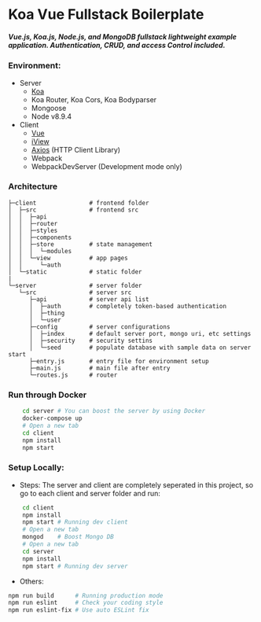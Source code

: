 # Koa Vue Fullstack Boilerplate
##### Vue.js, Koa.js, Node.js, and MongoDB fullstack lightweight example application. Authentication, CRUD, and access Control included.


### Environment:
- Server
    - [Koa](http://koajs.com/)
    - Koa Router, Koa Cors, Koa Bodyparser
    - Mongoose
    - Node v8.9.4
- Client
    - [Vue](https://vuejs.org/)
    - [iView](https://www.iviewui.com/)
    - [Axios](https://github.com/axios/axios) (HTTP Client Library)
    - Webpack
    - WebpackDevServer (Development mode only)

### Architecture

    ├─client               # frontend folder
    │  ├─src               # frontend src
    │  │  ├─api
    │  │  ├─router
    │  │  ├─styles
    │  │  ├─components
    │  │  ├─store          # state management
    │  │  │  └─modules
    │  │  └─view           # app pages
    │  │     └─auth
    │  └─static            # static folder
    |
    └─server               # server folder
       └─src               # server src
          ├─api            # server api list
          │  ├─auth        # completely token-based authentication
          │  ├─thing
          │  └─user
          ├─config         # server configurations
          │  ├─index       # default server port, mongo uri, etc settings
          │  ├─security    # security settins
          │  └─seed        # populate database with sample data on server start
          ├─entry.js       # entry file for environment setup
          ├─main.js        # main file after entry
          └─routes.js      # router

### Run through Docker
```bash
    cd server # You can boost the server by using Docker
    docker-compose up
    # Open a new tab
    cd client
    npm install
    npm start
```

### Setup Locally:
- Steps:
The server and client are completely seperated in this project, so go to each client and server folder and run:

```bash
    cd client
    npm install
    npm start # Running dev client
    # Open a new tab
    mongod    # Boost Mongo DB
    # Open a new tab
    cd server
    npm install
    npm start # Running dev server
```

- Others:
```bash
npm run build      # Running production mode
npm run eslint     # Check your coding style
npm run eslint-fix # Use auto ESLint fix
```